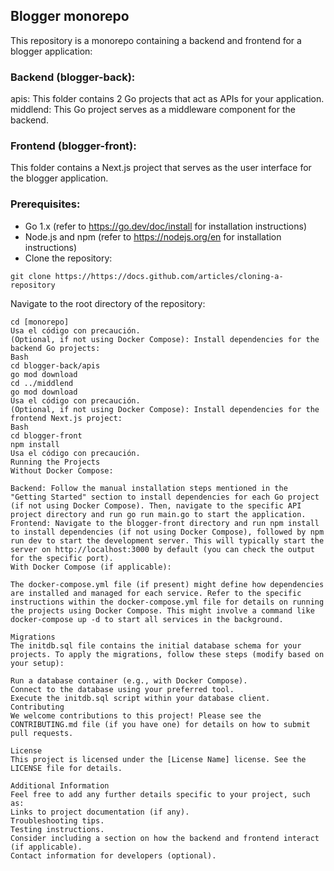 ## Blogger monorepo

This repository is a monorepo containing a backend and frontend for a blogger application:

### Backend (blogger-back):

apis: This folder contains 2 Go projects that act as APIs for your application.
middlend: This Go project serves as a middleware component for the backend.

### Frontend (blogger-front):

This folder contains a Next.js project that serves as the user interface for the blogger application.

### Prerequisites:

- Go 1.x (refer to https://go.dev/doc/install for installation instructions)
- Node.js and npm (refer to https://nodejs.org/en for installation instructions)
- Clone the repository:

```
git clone https://https://docs.github.com/articles/cloning-a-repository

```

Navigate to the root directory of the repository:

```
cd [monorepo]
Usa el código con precaución.
(Optional, if not using Docker Compose): Install dependencies for the backend Go projects:
Bash
cd blogger-back/apis
go mod download
cd ../middlend
go mod download
Usa el código con precaución.
(Optional, if not using Docker Compose): Install dependencies for the frontend Next.js project:
Bash
cd blogger-front
npm install
Usa el código con precaución.
Running the Projects
Without Docker Compose:

Backend: Follow the manual installation steps mentioned in the "Getting Started" section to install dependencies for each Go project (if not using Docker Compose). Then, navigate to the specific API project directory and run go run main.go to start the application.
Frontend: Navigate to the blogger-front directory and run npm install to install dependencies (if not using Docker Compose), followed by npm run dev to start the development server. This will typically start the server on http://localhost:3000 by default (you can check the output for the specific port).
With Docker Compose (if applicable):

The docker-compose.yml file (if present) might define how dependencies are installed and managed for each service. Refer to the specific instructions within the docker-compose.yml file for details on running the projects using Docker Compose. This might involve a command like docker-compose up -d to start all services in the background.

Migrations
The initdb.sql file contains the initial database schema for your projects. To apply the migrations, follow these steps (modify based on your setup):

Run a database container (e.g., with Docker Compose).
Connect to the database using your preferred tool.
Execute the initdb.sql script within your database client.
Contributing
We welcome contributions to this project! Please see the CONTRIBUTING.md file (if you have one) for details on how to submit pull requests.

License
This project is licensed under the [License Name] license. See the LICENSE file for details.

Additional Information
Feel free to add any further details specific to your project, such as:
Links to project documentation (if any).
Troubleshooting tips.
Testing instructions.
Consider including a section on how the backend and frontend interact (if applicable).
Contact information for developers (optional).
```
